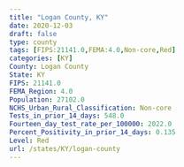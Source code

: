 ```yaml
---
title: "Logan County, KY"
date: 2020-12-03
draft: false
type: county
tags: [FIPS:21141.0,FEMA:4.0,Non-core,Red]
categories: [KY]
County: Logan County
State: KY
FIPS: 21141.0
FEMA_Region: 4.0
Population: 27102.0
NCHS_Urban_Rural_Classification: Non-core
Tests_in_prior_14_days: 548.0
Fourteen_day_test_rate_per_100000: 2022.0
Percent_Positivity_in_prior_14_days: 0.135
Level: Red
url: /states/KY/logan-county
---
```



